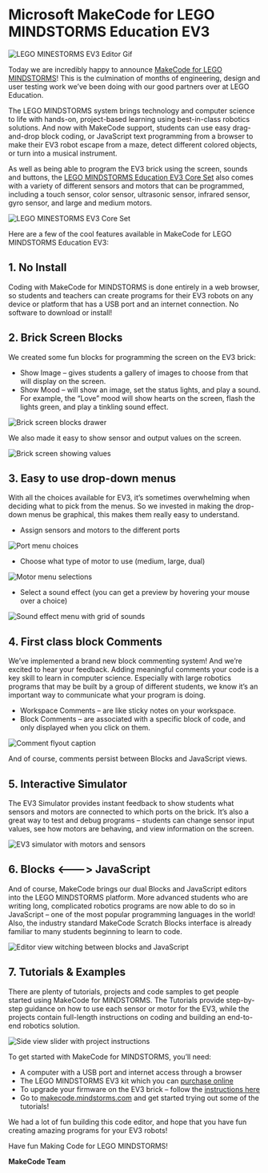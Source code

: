 # Microsoft MakeCode for LEGO MINDSTORMS Education EV3

![LEGO MINESTORMS EV3 Editor Gif](/static/blog/lego/05-08-2018/editorgif.gif)

Today we are incredibly happy to announce [MakeCode for LEGO MINDSTORMS](https://makecode.mindstorms.com/)!  This is the culmination of months of engineering, design and user testing work we’ve been doing with our good partners over at LEGO Education.

The LEGO MINDSTORMS system brings technology and computer science to life with hands-on, project-based learning using best-in-class robotics solutions.  And now with MakeCode support, students can use easy drag-and-drop block coding, or JavaScript text programming from a browser to make their EV3 robot escape from a maze, detect different colored objects, or turn into a musical instrument.

As well as being able to program the EV3 brick using the screen, sounds and buttons, the [LEGO MINDSTORMS Education EV3 Core Set](https://education.lego.com/en-us/products/lego-mindstorms-education-ev3-core-set-/5003400) also comes with a variety of different sensors and motors that can be programmed, including a touch sensor, color sensor, ultrasonic sensor, infrared sensor, gyro sensor, and large and medium motors. 

![LEGO MINESTORMS EV3 Core Set](/static/blog/lego/05-08-2018/core-set.jpg)

Here are a few of the cool features available in MakeCode for LEGO MINDSTORMS Education EV3:

## 1. No Install

Coding with MakeCode for MINDSTORMS is done entirely in a web browser, so students and teachers can create programs for their EV3 robots on any device or platform that has a USB port and an internet connection.  No software to download or install!

## 2. Brick Screen Blocks 

We created some fun blocks for programming the screen on the EV3 brick:

* Show Image – gives students a gallery of images to choose from that will display on the screen.
* Show Mood – will show an image, set the status lights, and play a sound.  For example, the “Love” mood will show hearts on the screen, flash the lights green, and play a tinkling sound effect.

![Brick screen blocks drawer](/static/blog/lego/05-08-2018/brick-screen.gif)

We also made it easy to show sensor and output values on the screen. 

![Brick screen showing values](/static/blog/lego/05-08-2018/brick-screen-values.png)

## 3. Easy to use drop-down menus

With all the choices available for EV3, it’s sometimes overwhelming when deciding what to pick from the menus. So we invested in making the drop-down menus be graphical, this makes them really easy to understand.

* Assign sensors and motors to the different ports  
 
![Port menu choices](/static/blog/lego/05-08-2018/ports.png)

* Choose what type of motor to use (medium, large, dual) 
 
![Motor menu selections](/static/blog/lego/05-08-2018/motors.png)

* Select a sound effect (you can get a preview by hovering your mouse over a choice) 
 
![Sound effect menu with grid of sounds](/static/blog/lego/05-08-2018/sound-effect.gif)

## 4. First class block Comments

We’ve implemented a brand new block commenting system!  And we’re excited to hear your feedback. Adding meaningful comments your code is a key skill to learn in computer science. Especially with large robotics programs that may be built by a group of different students, we know it’s an important way to communicate what your program is doing.

* Workspace Comments – are like sticky notes on your workspace.
* Block Comments – are associated with a specific block of code, and only displayed when you click on them.
 
![Comment flyout caption](/static/blog/lego/05-08-2018/comments.png)

And of course, comments persist between Blocks and JavaScript views.

## 5. Interactive Simulator

The EV3 Simulator provides instant feedback to show students what sensors and motors are connected to which ports on the brick.  It’s also a great way to test and debug programs – students can change sensor input values, see how motors are behaving, and view information on the screen. 

![EV3 simulator with motors and sensors](/static/blog/lego/05-08-2018/simulator.gif)

## 6. Blocks <---> JavaScript

And of course, MakeCode brings our dual Blocks and JavaScript editors into the LEGO MINDSTORMS platform. More advanced students who are writing long, complicated robotics programs are now able to do so in JavaScript – one of the most popular programming languages in the world! Also, the industry standard MakeCode Scratch Blocks interface is already familiar to many students beginning to learn to code. 

![Editor view witching between blocks and JavaScript](/static/blog/lego/05-08-2018/javascript.gif)

## 7. Tutorials & Examples

There are plenty of tutorials, projects and code samples to get people started using MakeCode for MINDSTORMS. The Tutorials provide step-by-step guidance on how to use each sensor or motor for the EV3, while the projects contain full-length instructions on coding and building an end-to-end robotics solution. 
 
![Side view slider with project instructions](/static/blog/lego/05-08-2018/projects.png)

To get started with MakeCode for MINDSTORMS, you’ll need:

* A computer with a USB port and internet access through a browser 
* The LEGO MINDSTORMS EV3 kit which you can [purchase online](https://education.lego.com/en-us/shop/mindstorms%20ev3) 
* To upgrade your firmware on the EV3 brick – follow the [instructions here](https://makecode.mindstorms.com/troubleshoot) 
* Go to [makecode.mindstorms.com](https://makecode.mindstorms.com) and get started trying out some of the tutorials!

We had a lot of fun building this code editor, and hope that you have fun creating amazing programs for your EV3 robots!

Have fun Making Code for LEGO MINDSTORMS! 

**MakeCode Team**